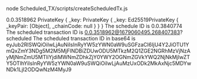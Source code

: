 node Scheduled_TX/scripts/createScheduledTx.js

0.0.3518962
PrivateKey {
  _key: PrivateKey {
    _key: Ed25519PrivateKey { _keyPair: [Object], _chainCode: null }
  }
}
The schedule ID is 0.0.3840774
The scheduled transaction ID is 0.0.3518962@1679060495.268407383?scheduled
The scheduled transaction ID in base64 is eyJub2RlSWQiOiIwLjAuNiIsInRyYW5zYWN0aW9uSGFzaCI6IjU4Y2JiOTU1YmQxZmY3NDg5M2M5MjFlNDBiZDUwODU5MTkzM2Q1ZGE2NGRhMzVjNzAyMjNmZmU5MTliYjdiMWNmZDhkZjY0YWY2OGNmZGVkYWQ2NjNkMjIwZTY5OTlhYiIsInRyYW5zYWN0aW9uSWQiOiIwLjAuMzUxODk2MkAxNjc5MDYwNDk1LjI2ODQwNzM4MyJ9